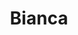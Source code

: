 ---
title: "Bianca"
description: "Bright emotions, aesthetic pleasure, and pleasure of communication guarantee VIP escort services that a man can receive in full during our meeting. I'm a sexy brunette with silky skin, rounded hips, and large breasts that can ignite the fire of passion. I can easily get a man interested in me, as I have not only a magnificent appearance but also education.   

My advantages include English, higher education and erudition, athletic training, and readiness to always look 100 percent. To order a meeting with me, contact a VIP escort agency, the manag
r will take care of the organizational aspects."
Price: "From 1000$"
height: "168"
bustSize: "1"
hairColor: "brunet"
visa: "GB"
weight: "53"
age: "22"
folder: bianca
mainImage: 1.webp
images:
  - 2.webp
  - 3.webp
---